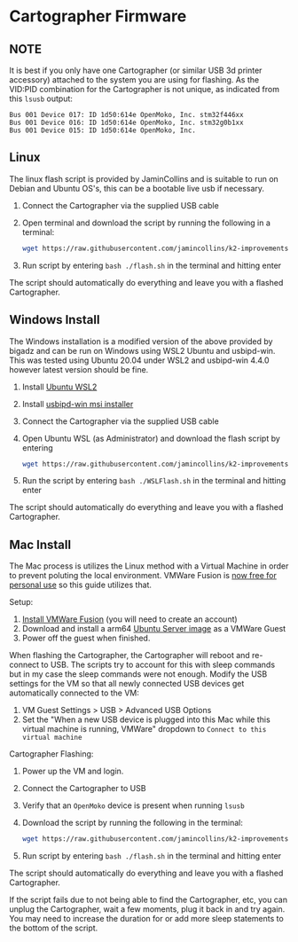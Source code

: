 # Cartographer Firmware

## NOTE

It is best if you only have one Cartographer (or similar USB 3d printer accessory) attached to the system you are using for flashing.  As the VID:PID combination for the Cartographer is not unique, as indicated from this `lsusb` output:

```raw
Bus 001 Device 017: ID 1d50:614e OpenMoko, Inc. stm32f446xx
Bus 001 Device 016: ID 1d50:614e OpenMoko, Inc. stm32g0b1xx
Bus 001 Device 015: ID 1d50:614e OpenMoko, Inc.
```

## Linux

The linux flash script is provided by JaminCollins and is suitable to run on Debian and Ubuntu OS's, this can be a bootable live usb if necessary.

1. Connect the Cartographer via the supplied USB cable
2. Open terminal and download the script by running the following in a terminal:

    ```bash
    wget https://raw.githubusercontent.com/jamincollins/k2-improvements/refs/heads/main/features/cartographer/firmware/flash.sh
    ```

3. Run script by entering `bash ./flash.sh` in the terminal and hitting enter

The script should automatically do everything and leave you with a flashed Cartographer.

## Windows Install

The Windows installation is a modified version of the above provided by bigadz and can be run on Windows using WSL2 Ubuntu and usbipd-win. This was tested using Ubuntu 20.04 under WSL2 and usbipd-win 4.4.0 however latest version should be fine.

1. Install [Ubuntu WSL2](https://documentation.ubuntu.com/wsl/en/latest/howto/install-ubuntu-wsl2/)
2. Install [usbipd-win msi installer](https://github.com/dorssel/usbipd-win/releases)
3. Connect the Cartographer via the supplied USB cable
4. Open Ubuntu WSL (as Administrator) and download the flash script by entering

    ```bash
    wget https://raw.githubusercontent.com/jamincollins/k2-improvements/refs/heads/main/features/cartographer/firmware/WSLFlash.sh
    ```

5. Run the script by entering `bash ./WSLFlash.sh` in the terminal and hitting enter

The script should automatically do everything and leave you with a flashed Cartographer.

## Mac Install
The Mac process is utilizes the Linux method with a Virtual Machine in order to prevent poluting the local environment. VMWare Fusion is [now free for personal use](https://blogs.vmware.com/teamfusion/2024/05/fusion-pro-now-available-free-for-personal-use.html) so this guide utilizes that.

Setup:
1. [Install VMWare Fusion](https://www.vmware.com/products/desktop-hypervisor/workstation-and-fusion) (you will need to create an account)
2. Download and install a arm64 [Ubuntu Server image](https://ubuntu.com/download/server/arm) as a VMWare Guest
3. Power off the guest when finished.

When flashing the Cartographer, the Cartographer will reboot and re-connect to USB. The scripts try to account for this with sleep commands but in my case the sleep commands were not enough. Modify the USB settings for the VM so that all newly connected USB devices get automatically connected to the VM:
1. VM Guest Settings > USB > Advanced USB Options
2. Set the "When a new USB device is plugged into this Mac while this virtual machine is running, VMWare" dropdown to `Connect to this virtual machine`

Cartographer Flashing:
1. Power up the VM and login.
2. Connect the Cartographer to USB
3. Verify that an `OpenMoko` device is present when running `lsusb`
4. Download the script by running the following in the terminal:

    ```bash
    wget https://raw.githubusercontent.com/jamincollins/k2-improvements/refs/heads/main/features/cartographer/firmware/flash.sh
    ```

5. Run script by entering `bash ./flash.sh` in the terminal and hitting enter

The script should automatically do everything and leave you with a flashed Cartographer.

If the script fails due to not being able to find the Cartographer, etc, you can unplug the Cartographer, wait a few moments, plug it back in and try again. You may need to increase the duration for or add more sleep statements to the bottom of the script.
